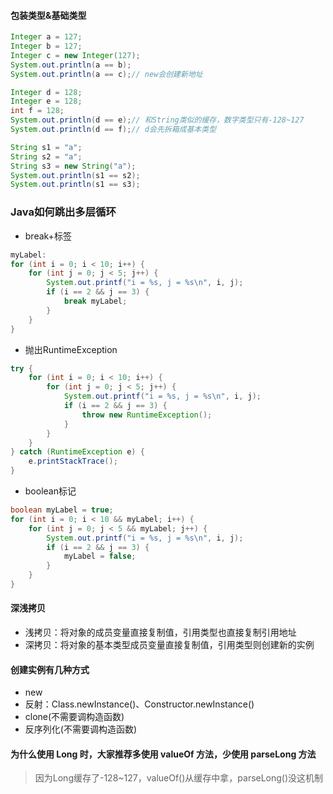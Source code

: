 #### 包装类型&基础类型
```java
Integer a = 127;
Integer b = 127;
Integer c = new Integer(127);
System.out.println(a == b);
System.out.println(a == c);// new会创建新地址

Integer d = 128;
Integer e = 128;
int f = 128;
System.out.println(d == e);// 和String类似的缓存，数字类型只有-128~127
System.out.println(d == f);// d会先拆箱成基本类型

String s1 = "a";
String s2 = "a";
String s3 = new String("a");
System.out.println(s1 == s2);
System.out.println(s1 == s3);
```

### Java如何跳出多层循环
* break+标签
```java
myLabel:
for (int i = 0; i < 10; i++) {
    for (int j = 0; j < 5; j++) {
        System.out.printf("i = %s, j = %s\n", i, j);
        if (i == 2 && j == 3) {
            break myLabel;
        }
    }
}
```

* 抛出RuntimeException
```java
try {
    for (int i = 0; i < 10; i++) {
        for (int j = 0; j < 5; j++) {
            System.out.printf("i = %s, j = %s\n", i, j);
            if (i == 2 && j == 3) {
                throw new RuntimeException();
            }
        }
    }
} catch (RuntimeException e) {
    e.printStackTrace();
}
```
* boolean标记
```java
boolean myLabel = true;
for (int i = 0; i < 10 && myLabel; i++) {
    for (int j = 0; j < 5 && myLabel; j++) {
        System.out.printf("i = %s, j = %s\n", i, j);
        if (i == 2 && j == 3) {
            myLabel = false;
        }
    }
}
```

#### 深浅拷贝
* 浅拷贝：将对象的成员变量直接复制值，引用类型也直接复制引用地址
* 深拷贝：将对象的基本类型成员变量直接复制值，引用类型则创建新的实例

#### 创建实例有几种方式
* new
* 反射：Class.newInstance()、Constructor.newInstance()
* clone(不需要调构造函数)
* 反序列化(不需要调构造函数)

#### 为什么使用 Long 时，大家推荐多使用 valueOf 方法，少使用 parseLong 方法
> 因为Long缓存了-128~127，valueOf()从缓存中拿，parseLong()没这机制